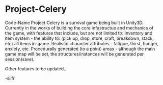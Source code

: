 # Project-Celery
Code-Name Project Celery is a survival game being built in Unity3D.
Currently in the works of building the core infastructue and mechanics of the game, with features that include, but are not limited to:
Inventory and item system - the ability to: (pick up, drop, store, craft, breakdown, stack, etc) all items in-game.
Realistic character attributes - fatigue, thirst, hunger, anxiety, etc.
Procedurally generated (to a point) areas - although the main game map will be set, the structures/instances will be generated per session(save).

Other features to be updated..


-siifr
